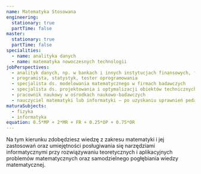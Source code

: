 ```yaml
---
name: Matematyka Stosowana
engineering:
  stationary: true
  partTime: false
master:
  stationary: true
  partTime: false
specialities:
  - name: analityka danych
  - name: matematyka nowoczesnych technologii
jobPerspectives:
  - analityk danych, np. w bankach i innych instytucjach finansowych, firmach ubezpieczeniowych
  - programista, statystyk, tester oprogramowania
  - specjalista ds. modelowania matematycznego w firmach badawczych
  - specjalista ds. projektowania i optymalizacji obiektów technicznych
  - pracownik naukowy w ośrodkach naukowo-badawczych
  - nauczyciel matematyki lub informatyki – po uzyskaniu uprawnień pedagogicznych
maturaSubjects:
  - fizyka
  - informatyka
equation: 0.5*MP + 2*MR + FR + 0.25*OP + 0.75*OR
---
```


Na tym kierunku zdobędziesz wiedzę z zakresu matematyki i jej zastosowań oraz umiejętności posługiwania się narzędziami informatycznymi przy rozwiązywaniu teoretycznych i aplikacyjnych problemów matematycznych oraz samodzielnego pogłębiania wiedzy matematycznej.